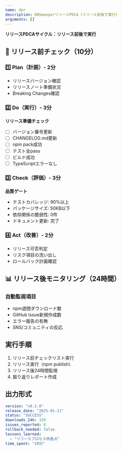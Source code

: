 ```yaml
---
name: dpr
description: DNSweeperリリースPDCA（リリース前後で実行）
arguments: []
---
```


**リリースPDCAサイクル：リリース前後で実行**

## 🚀 リリース前チェック（10分）

### 1️⃣ Plan（計画）- 2分
- リリースバージョン確認
- リリースノート準備状況
- Breaking Changes確認

### 2️⃣ Do（実行）- 3分
**リリース準備チェック**
- [ ] バージョン番号更新
- [ ] CHANGELOG.md更新
- [ ] npm pack成功
- [ ] テスト全pass
- [ ] ビルド成功
- [ ] TypeScriptエラーなし

### 3️⃣ Check（評価）- 3分
**品質ゲート**
- テストカバレッジ: 90%以上
- パッケージサイズ: 50KB以下
- 依存関係の脆弱性: 0件
- ドキュメント更新: 完了

### 4️⃣ Act（改善）- 2分
- リリース可否判定
- リスク項目の洗い出し
- ロールバック計画確認

## 📊 リリース後モニタリング（24時間）

### 自動監視項目
- npm週間ダウンロード数
- GitHub Issue新規作成数
- エラー報告の有無
- SNS/コミュニティの反応

## 実行手順
1. リリース前チェックリスト実行
2. リリース実行（npm publish）
3. リリース後24時間監視
4. 振り返りレポート作成

## 出力形式
```yaml
version: "v0.2.0"
release_date: "2025-01-11"
status: "SUCCESS"
downloads_24h: 150
issues_reported: 0
rollback_needed: false
lessons_learned:
  - "リリースプロセス改善点"
time_spent: "10分"
```